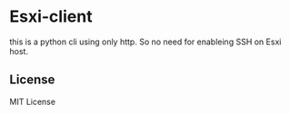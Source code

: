 # Esxi-client

this is a python cli using only http. So no need for enableing SSH on Esxi host.


## License

MIT License